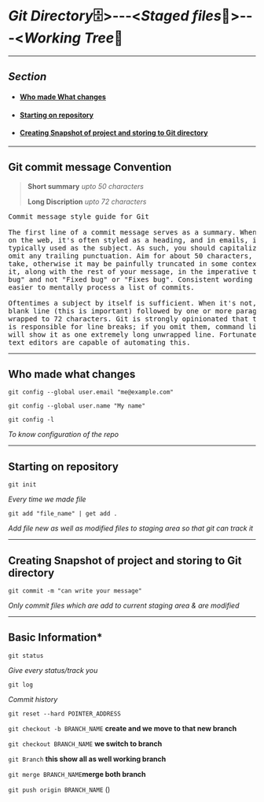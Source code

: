 # *Git Directory*🗄>---<*Staged files*📁>---<*Working Tree*🌲

---

## **_Section_**

- #### [Who made What changes](#who-made-what-changes)
- #### [Starting on repository](#starting-on-repository)
- #### [Creating Snapshot of project and storing to Git directory](#creating-snapshot-of-project-and-storing-to-git-directory)

---

## **Git commit message Convention**

> **Short summary** _upto 50 characters_
>
> **Long Discription** _upto 72 characters_

<pre>
Commit message style guide for Git

The first line of a commit message serves as a summary. When displayed
on the web, it's often styled as a heading, and in emails, it's
typically used as the subject. As such, you should capitalize it and
omit any trailing punctuation. Aim for about 50 characters, give or
take, otherwise it may be painfully truncated in some contexts. Write
it, along with the rest of your message, in the imperative tense: "Fix
bug" and not "Fixed bug" or "Fixes bug". Consistent wording makes it
easier to mentally process a list of commits.

Oftentimes a subject by itself is sufficient. When it's not, add a
blank line (this is important) followed by one or more paragraphs hard
wrapped to 72 characters. Git is strongly opinionated that the author
is responsible for line breaks; if you omit them, command line tooling
will show it as one extremely long unwrapped line. Fortunately, most
text editors are capable of automating this.
</pre>

---

## **Who made what changes**

```git
git config --global user.email "me@example.com"
```

```git
git config --global user.name "My name"
```

```git
git config -l
```

_To know configuration of the repo_

---

## **Starting on repository**

```git
git init
```

_Every time we made file_

```git
git add "file_name" | get add .
```

_Add file new as well as modified files to staging area so that git can track it_

---

## **Creating Snapshot of project and storing to Git directory**

```git
git commit -m "can write your message"
```

_Only commit files which are add to current staging area & are modified_

---

## **Basic Information\***

```git
git status
```

_Give every status/track you_

```git
git log
```

_Commit history_

`git reset --hard POINTER_ADDRESS`

`git checkout -b BRANCH_NAME` **create and we move to that new branch**

`git checkout BRANCH_NAME` **we switch to branch**

`git Branch` **this show all as well working branch**

`git merge BRANCH_NAME`**merge both branch**

`git push origin BRANCH_NAME` ()
